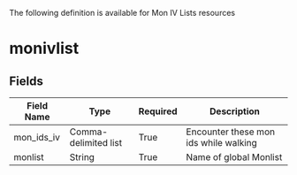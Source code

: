 The following definition is available for Mon IV Lists resources
# monivlist
## Fields
| Field Name | Type  | Required  | Description   |
| --         | --    | --        | --            |
|mon_ids_iv|Comma-delimited list|True|Encounter these mon ids while walking|
|monlist|String|True|Name of global Monlist|
